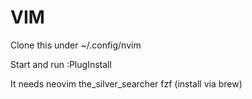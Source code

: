 # VIM
Clone this under ~/.config/nvim

Start and run :PlugInstall


It needs
neovim the_silver_searcher fzf (install via brew)

